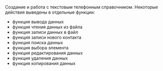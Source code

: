 Создание и работа с текстовым телефонным справочником.
Некоторые действия выведены в отдельные функции:
* функция вывода данных
* функция чтения данных из файла
* функция записи данных в файл
* функция записи нового контакта
* функция поиска данных
* функция выбора элемента
* функция редактирования данных
* функция удаления данных
* функция копирования данных
